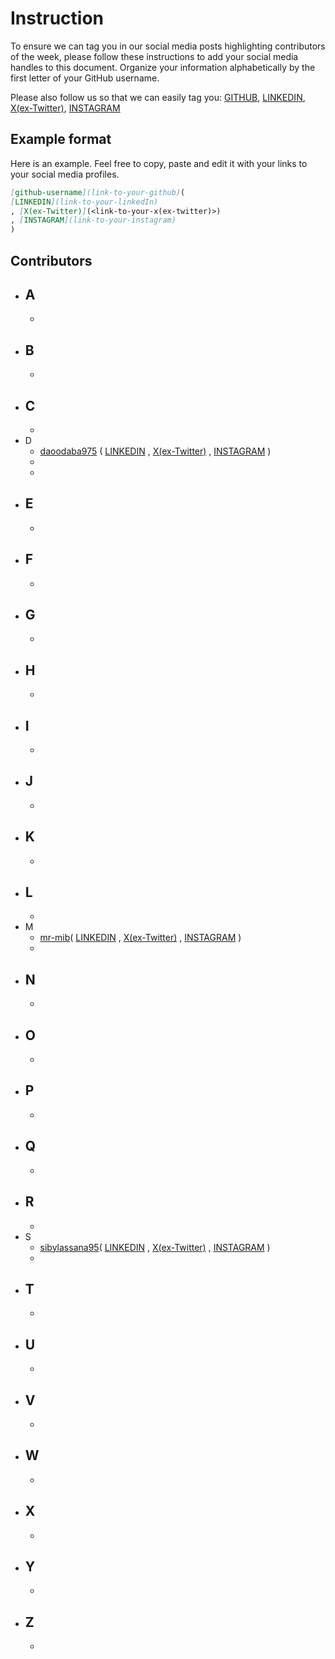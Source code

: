 # Instruction

To ensure we can tag you in our social media posts highlighting contributors of the week, please follow these instructions to add your social media handles to this document. Organize your information alphabetically by the first letter of your GitHub username.

Please also follow us so that we can easily tag you:
[GITHUB](https://github.com/mr-mib), [LINKEDIN](https://www.linkedin.com/in/moustapha-ibrahima-ba-194bb2194/), [X(ex-Twitter)](https://twitter.com/M_I_Ba), [INSTAGRAM](https://www.instagram.com/moustapha_ibrahima_ba/)

## Example format

Here is an example. Feel free to copy, paste and edit it with your links to your social media profiles.

```markdown
[github-username](link-to-your-github)(
[LINKEDIN](link-to-your-linkedIn)
, [X(ex-Twitter)](<link-to-your-x(ex-twitter)>)
, [INSTAGRAM](link-to-your-instagram)
)
```

## Contributors

- ## A
  -
- ## B
  -
- ## C
  -
- D
  - [daoodaba975](http://github.com/daoodaba975/) (
    [LINKEDIN](https://www.linkedin.com/in/daoodaba975/)
    , [X(ex-Twitter)](https://twitter.com/daoodaba975)
    , [INSTAGRAM](https://instagram.com/daoodaba975)
    )
  -
  -
- ## E
  -
- ## F
  -
- ## G
  -
- ## H
  -
- ## I
  -
- ## J
  -
- ## K
  -
- ## L
  -
- M
  - [mr-mib](https://github.com/mr-mib)(
    [LINKEDIN](https://www.linkedin.com/in/moustapha-ibrahima-ba-194bb2194/)
    , [X(ex-Twitter)](https://twitter.com/M_I_Ba)
    , [INSTAGRAM](https://www.instagram.com/moustapha_ibrahima_ba/)
    )
  -
- ## N
  -
- ## O
  -
- ## P
  -
- ## Q
  -
- ## R
  -
- S
  - [sibylassana95](http://github.com/sibylassana95/)(
    [LINKEDIN](https://www.linkedin.com/in/sibylassana/)
    , [X(ex-Twitter)](https://twitter.com/sibyog13)
    , [INSTAGRAM](https://instagram.com/siby_global)
    )
  -
- ## T
  -
- ## U
  -
- ## V
  -
- ## W
  -
- ## X
  -
- ## Y
  -
- ## Z
  -
